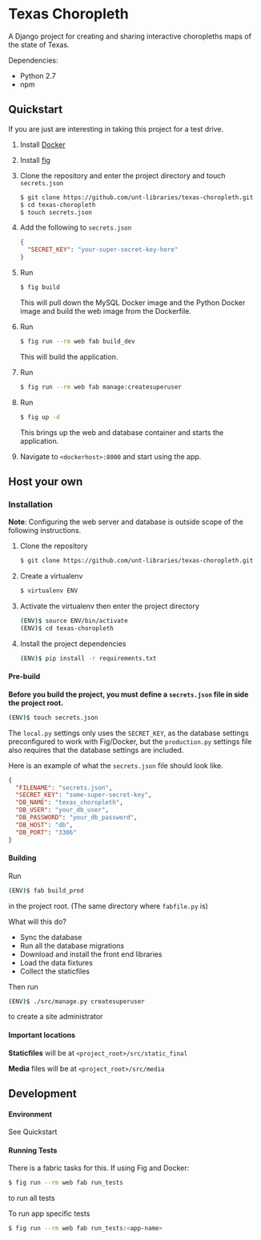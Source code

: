 # Texas Choropleth

A Django project for creating and sharing interactive choropleths maps of the state of Texas.

Dependencies:

* Python 2.7
* npm

## Quickstart

If you are just are interesting in taking this project for a test drive. 

1. Install [Docker](http://docker.com)
2. Install [fig](http://fig.sh)

3. Clone the repository and enter the project directory and touch `secrets.json`
 
    ```sh
    $ git clone https://github.com/unt-libraries/texas-choropleth.git
    $ cd texas-choropleth
    $ touch secrets.json
    ```
4. Add the following to `secrets.json`

    ```json
    {
      "SECRET_KEY": "your-super-secret-key-here"
    }
    ```

5. Run

    ```sh
    $ fig build
    ```

    This will pull down the MySQL Docker image and the Python Docker image and build the web image from the Dockerfile.
    
6. Run 

    ```sh
    $ fig run --rm web fab build_dev
    ```
    This will build the application.

7. Run 

    ```sh
    $ fig run --rm web fab manage:createsuperuser
    ```

8. Run 

    ```sh
    $ fig up -d
    ```
    This brings up the web and database container and starts the application.

8. Navigate to `<dockerhost>:8000` and start using the app.

## Host your own
### Installation

__Note__: Configuring the web server and database is outside scope of the following instructions.

1. Clone the repository

    ```sh
    $ git clone https://github.com/unt-libraries/texas-choropleth.git
    ```

2. Create a virtualenv

    ```sh
    $ virtualenv ENV
    ```

3. Activate the virtualenv then enter the project directory

    ```sh
    (ENV)$ source ENV/bin/activate
    (ENV)$ cd texas-choropleth
    ```
4. Install the project dependencies

    ```sh
    (ENV)$ pip install -r requirements.txt
    ```

#### Pre-build

__Before you build the project, you must define a `secrets.json` file in side the project root.__ 

```sh
(ENV)$ touch secrets.json
```

The `local.py` settings only uses the `SECRET_KEY`, as the database settings preconfigured to work with Fig/Docker, but the `production.py` settings file also requires that the database settings are included.

Here is an example of what the `secrets.json` file should look like.

```json
{
  "FILENAME": "secrets.json",
  "SECRET_KEY": "some-super-secret-key",
  "DB_NAME": "texas_choropleth",
  "DB_USER": "your_db_user",
  "DB_PASSWORD": "your_db_password",
  "DB_HOST": "db",
  "DB_PORT": "3306"
}
```

#### Building

Run 

```sh
(ENV)$ fab build_prod
```

in the project root. (The same directory where `fabfile.py` is)

What will this do?

- Sync the database
- Run all the database migrations
- Download and install the front end libraries
- Load the data fixtures
- Collect the staticfiles

Then run 

```sh
(ENV)$ ./src/manage.py createsuperuser 
```

to create a site administrator

#### Important locations

__Staticfiles__ will be at `<project_root>/src/static_final`

__Media__ files will be at `<project_root>/src/media`


## Development

#### Environment

See Quickstart

#### Running Tests

There is a fabric tasks for this. If using Fig and Docker:

```sh
$ fig run --rm web fab run_tests
```
to run all tests

To run app specific tests

```sh
$ fig run --rm web fab run_tests:<app-name>
```

